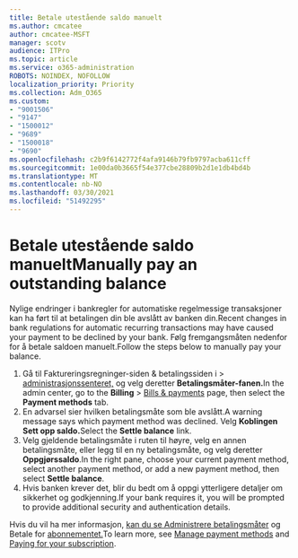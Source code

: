 ```yaml
---
title: Betale utestående saldo manuelt
ms.author: cmcatee
author: cmcatee-MSFT
manager: scotv
audience: ITPro
ms.topic: article
ms.service: o365-administration
ROBOTS: NOINDEX, NOFOLLOW
localization_priority: Priority
ms.collection: Adm_O365
ms.custom:
- "9001506"
- "9147"
- "1500012"
- "9689"
- "1500018"
- "9690"
ms.openlocfilehash: c2b9f6142772f4afa9146b79fb9797acba611cff
ms.sourcegitcommit: 1e00da0b3665f54e377cbe28809b2d1e1db4bd4b
ms.translationtype: MT
ms.contentlocale: nb-NO
ms.lasthandoff: 03/30/2021
ms.locfileid: "51492295"
---
```

# <a name="manually-pay-an-outstanding-balance"></a><span data-ttu-id="7b212-102">Betale utestående saldo manuelt</span><span class="sxs-lookup"><span data-stu-id="7b212-102">Manually pay an outstanding balance</span></span>

<span data-ttu-id="7b212-103">Nylige endringer i bankregler for automatiske regelmessige transaksjoner kan ha ført til at betalingen din ble avslått av banken din.</span><span class="sxs-lookup"><span data-stu-id="7b212-103">Recent changes in bank regulations for automatic recurring transactions may have caused your payment to be declined by your bank.</span></span> <span data-ttu-id="7b212-104">Følg fremgangsmåten nedenfor for å betale saldoen manuelt.</span><span class="sxs-lookup"><span data-stu-id="7b212-104">Follow the steps below to manually pay your balance.</span></span>

1. <span data-ttu-id="7b212-105">Gå til Faktureringsregninger-siden & betalingssiden i   >  [administrasjonssenteret,](https://go.microsoft.com/fwlink/p/?linkid=2018806) og velg deretter **Betalingsmåter-fanen.**</span><span class="sxs-lookup"><span data-stu-id="7b212-105">In the admin center, go to the **Billing** > [Bills & payments](https://go.microsoft.com/fwlink/p/?linkid=2018806) page, then select the **Payment methods** tab.</span></span>
2. <span data-ttu-id="7b212-106">En advarsel sier hvilken betalingsmåte som ble avslått.</span><span class="sxs-lookup"><span data-stu-id="7b212-106">A warning message says which payment method was declined.</span></span> <span data-ttu-id="7b212-107">Velg **Koblingen Sett opp saldo.**</span><span class="sxs-lookup"><span data-stu-id="7b212-107">Select the **Settle balance** link.</span></span>
3. <span data-ttu-id="7b212-108">Velg gjeldende betalingsmåte i ruten til høyre, velg en annen betalingsmåte, eller legg til en ny betalingsmåte, og velg deretter **Oppgjørssaldo**.</span><span class="sxs-lookup"><span data-stu-id="7b212-108">In the right pane, choose your current payment method, select another payment method, or add a new payment method, then select **Settle balance**.</span></span>
4. <span data-ttu-id="7b212-109">Hvis banken krever det, blir du bedt om å oppgi ytterligere detaljer om sikkerhet og godkjenning.</span><span class="sxs-lookup"><span data-stu-id="7b212-109">If your bank requires it, you will be prompted to provide additional security and authentication details.</span></span>

<span data-ttu-id="7b212-110">Hvis du vil ha mer informasjon, [kan du se Administrere betalingsmåter](https://docs.microsoft.com/microsoft-365/commerce/billing-and-payments/manage-payment-methods) og Betale for [abonnementet.](https://docs.microsoft.com/microsoft-365/commerce/billing-and-payments/pay-for-your-subscription)</span><span class="sxs-lookup"><span data-stu-id="7b212-110">To learn more, see [Manage payment methods](https://docs.microsoft.com/microsoft-365/commerce/billing-and-payments/manage-payment-methods) and [Paying for your subscription](https://docs.microsoft.com/microsoft-365/commerce/billing-and-payments/pay-for-your-subscription).</span></span>
